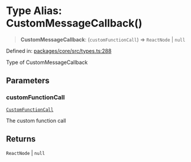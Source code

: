 # Type Alias: CustomMessageCallback()

> **CustomMessageCallback**: (`customFunctionCall`) => `ReactNode` \| `null`

Defined in: [packages/core/src/types.ts:288](https://github.com/GeoDaCenter/openassistant/blob/ae6e39c15b60e7a98a21d90a5bbeff5dc44c1295/packages/core/src/types.ts#L288)

Type of CustomMessageCallback

## Parameters

### customFunctionCall

[`CustomFunctionCall`](CustomFunctionCall.md)

The custom function call

## Returns

`ReactNode` \| `null`
